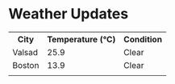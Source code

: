 # Weather Updates

<!-- WEATHER-UPDATE-START -->
<table><tr><th>City</th><th>Temperature (°C)</th><th>Condition</th></tr><tr><td>Valsad</td><td>25.9</td><td>Clear</td></tr><tr><td>Boston</td><td>13.9</td><td>Clear</td></tr><tr><td></td><td></td><td></td></tr></table>
<!-- WEATHER-UPDATE-END -->
